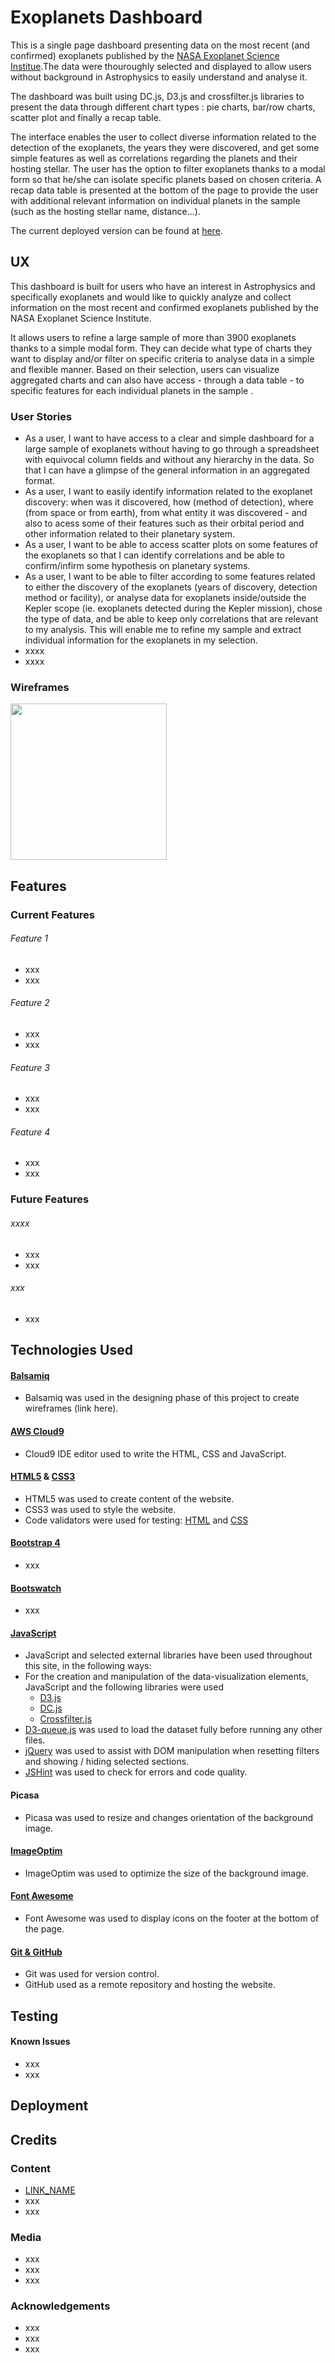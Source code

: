 # Exoplanets Dashboard

This is a single page dashboard presenting data on the most recent (and confirmed) exoplanets published by the [NASA Exoplanet Science Institue](https://exoplanetarchive.ipac.caltech.edu/index.html).The data were thouroughly selected and displayed to allow users without background in Astrophysics to easily understand and analyse it.

The dashboard was built using DC.js, D3.js and crossfilter.js libraries to present the data through different chart types : pie charts, bar/row charts, scatter plot and finally a recap table. 

The interface enables the user to collect diverse information related to the detection of the exoplanets, the years they were discovered, and get some simple features as well as correlations regarding the planets and their hosting stellar. The user has the option to filter exoplanets thanks to a modal form so that he/she can isolate specific planets based on chosen criteria. A recap data table is presented at the bottom of the page to provide the user with additional relevant information on individual planets in the sample (such as the hosting stellar name, distance...). 

The current deployed version can be found at [here](https://alexiadelorme.github.io/project-exoplanets/).

## UX

This dashboard is built for users who have an interest in Astrophysics and specifically exoplanets and would like to quickly analyze and collect information on the most recent and confirmed exoplanets published by the NASA Exoplanet Science Institute. 

It allows users to refine a large sample of more than 3900 exoplanets thanks to a simple modal form. They can decide what type of charts they want to display and/or filter on specific criteria to analyse data in a simple and flexible manner. Based on their selection, users can visualize aggregated charts and can also have access - through a data table - to specific features for each individual planets in the sample .
 
### User Stories
 
 * As a user, I want to have access to a clear and simple dashboard for a large sample of exoplanets without having to go through a spreadsheet with equivocal column fields and without any hierarchy in the data. So that I can have a glimpse of the general information in an aggregated format. 
 * As a user, I want to easily identify information related to the exoplanet discovery: when was it discovered, how (method of detection), where (from space or from earth), from what entity it was discovered - and also to acess some of their features such as their orbital period and other information related to their planetary system.
 * As a user, I want to be able to access scatter plots on some features of the exoplanets so that I can identify correlations and be able to confirm/infirm some hypothesis on planetary systems.
 * As a user, I want to be able to filter according to some features related to either the discovery of the exoplanets (years of discovery, detection method or facility), or analyse data for exoplanets inside/outside the Kepler scope (ie. exoplanets detected during the Kepler mission), chose the type of data, and be able to keep only correlations that are relevant to my analysis. This will enable me to refine my sample and extract individual information for the exoplanets in my selection. 
 * xxxx
 * xxxx

### Wireframes

<img src="..." align=top width=250>
 
## Features

### Current Features
###### Feature 1 
* xxx
* xxx

###### Feature 2 
* xxx
* xxx

###### Feature 3 
* xxx
* xxx

###### Feature 4
* xxx
* xxx

### Future Features

###### xxxx
* xxx
* xxx

###### xxx
* xxx 

## Technologies Used

#### [Balsamiq](https://balsamiq.com/) 
- Balsamiq was used in the designing phase of this project to create wireframes (link here).

#### [AWS Cloud9](https://aws.amazon.com/cloud9/)
- Cloud9 IDE editor used to write the HTML, CSS and JavaScript.

#### [HTML5](https://www.w3.org/TR/html/) & [CSS3](https://www.w3.org/Style/CSS/)
- HTML5 was used to create content of the website.
- CSS3 was used to style the website.
- Code validators were used for testing: [HTML](https://validator.w3.org/) and [CSS](https://jigsaw.w3.org/css-validator/)

#### [Bootstrap 4](link)
- xxx

#### [Bootswatch](link)
- xxx

#### [JavaScript](https://developer.mozilla.org/en-US/docs/Web/JavaScript)
* JavaScript and selected external libraries have been used throughout this site, in the following ways:
* For the creation and manipulation of the data-visualization elements, JavaScript and the following libraries were used
    * [D3.js](https://d3js.org/)
    * [DC.js](https://dc-js.github.io/dc.js/)
    * [Crossfilter.js](http://square.github.io/crossfilter/)
* [D3-queue.js](https://github.com/d3/d3-queue) was used to load the dataset fully before running any other files.
* [jQuery](https://jquery.com/) was used to assist with DOM manipulation when resetting filters and showing / hiding selected sections.
* [JSHint](https://jshint.com/) was used to check for errors and code quality.

#### Picasa
- Picasa was used to resize and changes orientation of the background image.

#### [ImageOptim](https://imageoptim.com/mac)
- ImageOptim was used to optimize the size of the background image. 

#### [Font Awesome](https://origin.fontawesome.com/)
- Font Awesome was used to display icons on the footer at the bottom of the page.

#### [Git & GitHub](https://github.com/)
- Git was used for version control. 
- GitHub used as a remote repository and hosting the website.


## Testing ####

#### Known Issues
* xxx
* xxx

## Deployment ####

## Credits

### Content
- [LINK_NAME](link) 
- xxx
- xxx

### Media
- xxx
- xxx
- xxx

### Acknowledgements ####
- xxx
- xxx
- xxx





